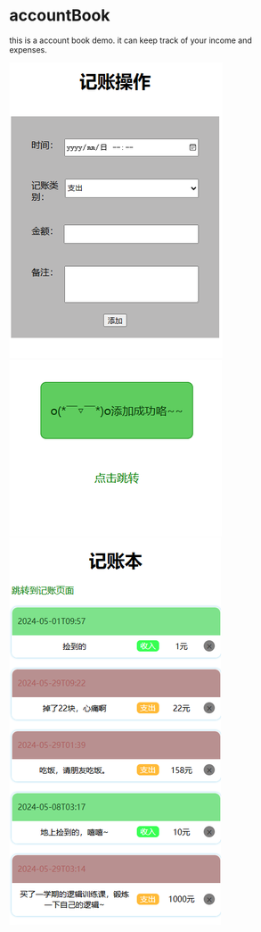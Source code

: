 # accountBook
this is a account book demo. it can keep track of your income and expenses.

![alt text](image.png)
![alt text](image-1.png)
![alt text](image-2.png)
